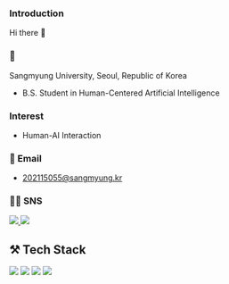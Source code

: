 <!--
**standyoung/standyoung** is a ✨ _special_ ✨ repository because its `README.md` (this file) appears on your GitHub profile.

Here are some ideas to get you started:

- 🔭 I’m currently working on ...
- 🌱 I’m currently learning ...
- 👯 I’m looking to collaborate on ...
- 🤔 I’m looking for help with ...
- 💬 Ask me about ...
- 📫 How to reach me: ...
- 😄 Pronouns: ...
- ⚡ Fun fact: ...
-->
### Introduction
Hi there 👋

### 🏫
Sangmyung University, Seoul, Republic of Korea
 - B.S. Student in Human-Centered Artificial Intelligence

### Interest
 - Human-AI Interaction

<!--### Qualification
 - SQL Developer-->

### 📨 Email
- 202115055@sangmyung.kr
  
### 👨‍💻 SNS
<a href="#/">
 <img src="https://img.shields.io/badge/Instagram-E4405F?style=flat-square&logo=Instagram&logoColor=white&link=#">
</a>

<a href="#">
 <img src="https://img.shields.io/badge/Tech%20Blog-11B48A?style=flat-square&logo=Tistory&logoColor=white&link=#">
</a>


## ⚒️ Tech Stack
<a>
<img src="https://img.shields.io/badge/Python-3776AB?style=flat-square&logo=Python&logoColor=white">
<img src="https://img.shields.io/badge/Pytorch-EE4C2C?style=flat-square&logo=Pytorch&logoColor=white">
<img src="https://img.shields.io/badge/Jupyter-F37626?style=flat-square&logo=Jupyter&logoColor=white">
<img src="https://img.shields.io/badge/java-007396?style=for-the-badge&logo=java&logoColor=white">
</a>
